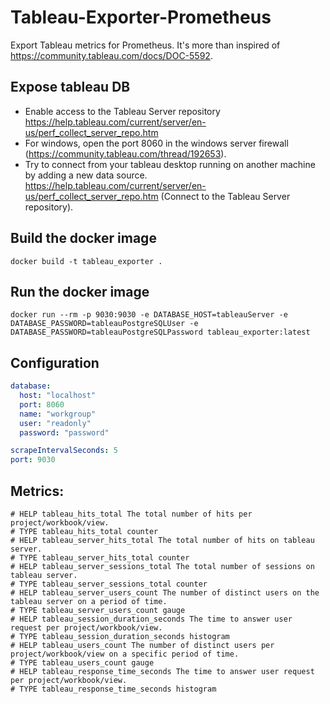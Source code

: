 # Tableau-Exporter-Prometheus
Export Tableau metrics for Prometheus. It's more than inspired of https://community.tableau.com/docs/DOC-5592.

## Expose tableau DB
-	Enable access to the Tableau Server repository
    https://help.tableau.com/current/server/en-us/perf_collect_server_repo.htm
-	For windows, open the port 8060 in the windows server firewall (https://community.tableau.com/thread/192653).
-	Try to connect from your tableau desktop running on another machine by adding a new data source. https://help.tableau.com/current/server/en-us/perf_collect_server_repo.htm (Connect to the Tableau Server repository).

## Build the docker image
```
docker build -t tableau_exporter .
```
## Run the docker image
```
docker run --rm -p 9030:9030 -e DATABASE_HOST=tableauServer -e DATABASE_PASSWORD=tableauPostgreSQLUser -e DATABASE_PASSWORD=tableauPostgreSQLPassword tableau_exporter:latest
```

## Configuration
```yaml
database:
  host: "localhost"
  port: 8060
  name: "workgroup"
  user: "readonly"
  password: "password"

scrapeIntervalSeconds: 5
port: 9030
```
## Metrics:

```
# HELP tableau_hits_total The total number of hits per project/workbook/view.
# TYPE tableau_hits_total counter
# HELP tableau_server_hits_total The total number of hits on tableau server.
# TYPE tableau_server_hits_total counter
# HELP tableau_server_sessions_total The total number of sessions on tableau server.
# TYPE tableau_server_sessions_total counter
# HELP tableau_server_users_count The number of distinct users on the tableau server on a period of time.
# TYPE tableau_server_users_count gauge
# HELP tableau_session_duration_seconds The time to answer user request per project/workbook/view.
# TYPE tableau_session_duration_seconds histogram
# HELP tableau_users_count The number of distinct users per project/workbook/view on a specific period of time.
# TYPE tableau_users_count gauge
# HELP tableau_response_time_seconds The time to answer user request per project/workbook/view.
# TYPE tableau_response_time_seconds histogram
```
